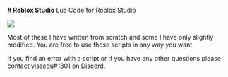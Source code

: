 <b># Roblox Studio</b>
Lua Code for Roblox Studio

<img src="https://vissequ.com/images/vissequ_studios_logo.png"></img>

Most of these I have written from scratch and some I have only slightly modified. You are free to use these scripts in any way you want.

If you find an error with a script or if you have any other questions please contact vissequ#1301 on Discord.
